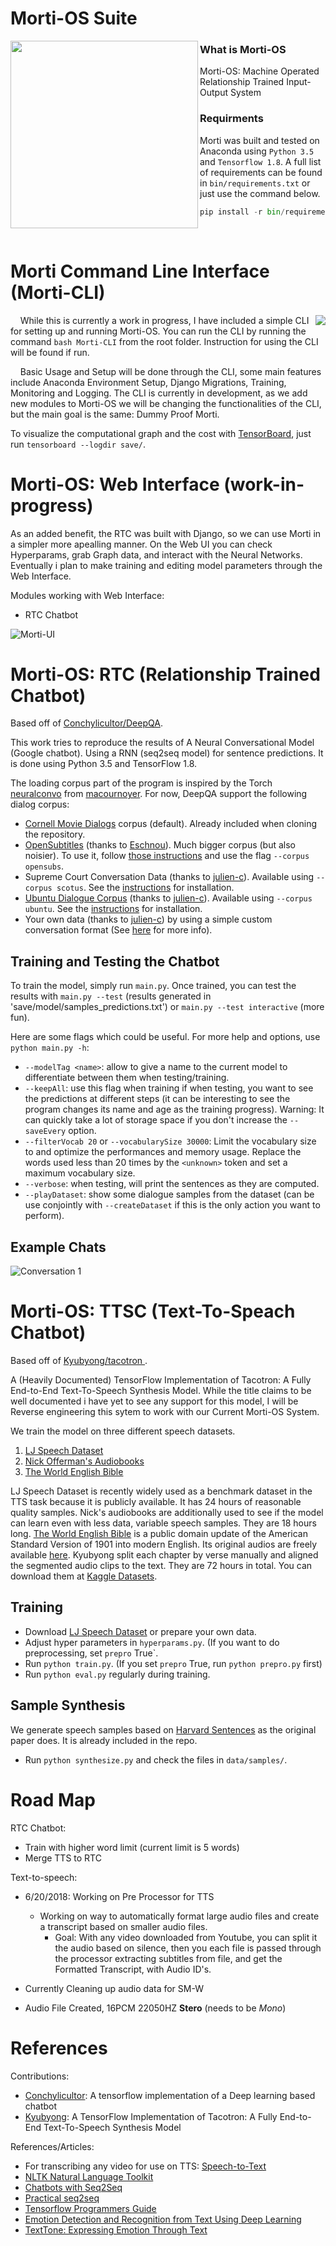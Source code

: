 # Morti-OS Suite

<img align="left" width="300" src="https://github.com/dbarroso1/Morti-OS-Suite/blob/1.0.4/bin/en_docs/images/morti.png">

### What is Morti-OS


Morti-OS: Machine Operated Relationship Trained Input-Output System

### Requirments

Morti was built and tested on Anaconda using `Python 3.5` and `Tensorflow 1.8`. A full list of requirements can be found in `bin/requirements.txt` or just use the command below.

```python
pip install -r bin/requirements.txt
```

<br>

# Morti Command Line Interface (Morti-CLI)
<img align="right" src="https://github.com/dbarroso1/Morti-OS-Suite/blob/1.0.4/bin/en_docs/images/cli.PNG">

&nbsp;&nbsp;&nbsp;&nbsp;While this is currently a work in progress, I have included a simple CLI for setting up and running Morti-OS. You can run the CLI by running the command `bash Morti-CLI` from the root folder. Instruction for using the CLI will be found if run.


&nbsp;&nbsp;&nbsp;&nbsp;Basic Usage and Setup will be done through the CLI, some main features include Anaconda Environment Setup, Django Migrations, Training, Monitoring and Logging. The CLI is currently in development, as we add new modules to Morti-OS we will be changing the functionalities of the CLI, but the main goal is the same: Dummy Proof Morti.

To visualize the computational graph and the cost with [TensorBoard](https://www.tensorflow.org/how_tos/summaries_and_tensorboard/), just run `tensorboard --logdir save/`.
# Morti-OS: Web Interface (work-in-progress)
As an added benefit, the RTC was built with Django, so we can use Morti in a simpler more apealling manner. On the Web UI you can check Hyperparams, grab Graph data, and interact with the Neural Networks. Eventually i plan to make training and editing model parameters through the Web Interface.

Modules working with Web Interface:
* RTC Chatbot

![Morti-UI][2]

# Morti-OS: RTC (Relationship Trained Chatbot)
Based off of [Conchylicultor/DeepQA](https://github.com/Conchylicultor/DeepQA).

This work tries to reproduce the results of A Neural Conversational Model (Google chatbot). Using a RNN (seq2seq model) for sentence predictions. It is done using Python 3.5 and TensorFlow 1.8.

The loading corpus part of the program is inspired by the Torch [neuralconvo](https://github.com/macournoyer/neuralconvo) from [macournoyer](https://github.com/macournoyer). For now, DeepQA support the following dialog corpus:
 * [Cornell Movie Dialogs](http://www.cs.cornell.edu/~cristian/Cornell_Movie-Dialogs_Corpus.html) corpus (default). Already included when cloning the repository.
 * [OpenSubtitles](http://opus.lingfil.uu.se/OpenSubtitles.php) (thanks to [Eschnou](https://github.com/eschnou)). Much bigger corpus (but also noisier). To use it, follow [those instructions](data/opensubs/) and use the flag `--corpus opensubs`.
 * Supreme Court Conversation Data (thanks to [julien-c](https://github.com/julien-c)). Available using `--corpus scotus`. See the [instructions](data/scotus/) for installation.
 * [Ubuntu Dialogue Corpus](https://arxiv.org/abs/1506.08909) (thanks to [julien-c](https://github.com/julien-c)). Available using `--corpus ubuntu`. See the [instructions](data/ubuntu/) for installation.
 * Your own data (thanks to [julien-c](https://github.com/julien-c)) by using a simple custom conversation format (See [here](data/lightweight) for more info).


## Training and Testing the Chatbot

To train the model, simply run `main.py`. Once trained, you can test the results with `main.py --test` (results generated in 'save/model/samples_predictions.txt') or `main.py --test interactive` (more fun).

Here are some flags which could be useful. For more help and options, use `python main.py -h`:
 * `--modelTag <name>`: allow to give a name to the current model to differentiate between them when testing/training.
 * `--keepAll`: use this flag when training if when testing, you want to see the predictions at different steps (it can be interesting to see the program changes its name and age as the training progress). Warning: It can quickly take a lot of storage space if you don't increase the `--saveEvery` option.
 * `--filterVocab 20` or `--vocabularySize 30000`: Limit the vocabulary size to and optimize the performances and memory usage. Replace the words used less than 20 times by the `<unknown>` token and set a maximum vocabulary size.
 * `--verbose`: when testing, will print the sentences as they are computed.
 * `--playDataset`: show some dialogue samples from the dataset (can be use conjointly with `--createDataset` if this is the only action you want to perform).

## Example Chats
![Conversation 1][5]

# Morti-OS: TTSC (Text-To-Speach Chatbot)

Based off of [Kyubyong/tacotron
](https://github.com/Kyubyong/tacotron).

A (Heavily Documented) TensorFlow Implementation of Tacotron: A Fully End-to-End Text-To-Speech Synthesis Model. While the title claims to be well documented i have yet to see any support for this model, I will be Reverse engineering this sytem to work with our Current Morti-OS System.

We train the model on three different speech datasets.
  1. [LJ Speech Dataset](https://keithito.com/LJ-Speech-Dataset/)
  2. [Nick Offerman's Audiobooks](https://www.audible.com.au/search?searchNarrator=Nick+Offerman)
  3. [The World English Bible](https://www.kaggle.com/bryanpark/the-world-english-bible-speech-dataset)

LJ Speech Dataset is recently widely used as a benchmark dataset in the TTS task because it is publicly available. It has 24 hours of reasonable quality samples.
Nick's audiobooks are additionally used to see if the model can learn even with less data, variable speech samples. They are 18 hours long.
[The World English Bible](https://en.wikipedia.org/wiki/World_English_Bible) is a public domain update of the American Standard Version of 1901 into modern English. Its original audios are freely available [here](http://www.audiotreasure.com/webindex.htm). Kyubyong split each chapter by verse manually and aligned the segmented audio clips to the text. They are 72 hours in total. You can download them at [Kaggle Datasets](https://www.kaggle.com/bryanpark/the-world-english-bible-speech-dataset).

## Training
  * Download [LJ Speech Dataset](https://keithito.com/LJ-Speech-Dataset/) or prepare your own data.
  * Adjust hyper parameters in `hyperparams.py`. (If you want to do preprocessing, set `prepro` True`.
  *  Run `python train.py`. (If you set `prepro` True, run `python prepro.py` first)
  * Run `python eval.py` regularly during training.

## Sample Synthesis

We generate speech samples based on [Harvard Sentences](http://www.cs.columbia.edu/~hgs/audio/harvard.html) as the original paper does. It is already included in the repo.

  * Run `python synthesize.py` and check the files in `data/samples/`.
# Road Map
RTC Chatbot:
- Train with higher word limit (current limit is 5 words)
- Merge TTS to RTC

Text-to-speech:
* 6/20/2018: Working on Pre Processor for TTS
  * Working on way to automatically format large audio files and create a transcript based on smaller audio files.
    * Goal: With any video downloaded from Youtube, you can split it the audio based on silence, then you each file is passed through the processor extracting subtitles from file, and get the Formatted Transcript, with Audio ID's.


* Currently Cleaning up audio data for SM-W
* Audio File Created, 16PCM 22050HZ **Stero** (needs to be *Mono*)

# References

Contributions:

- [Conchylicultor](https://github.com/Conchylicultor/DeepQA): A tensorflow implementation of a Deep learning based chatbot
- [Kyubyong](https://github.com/Kyubyong/tacotron): A TensorFlow Implementation of Tacotron: A Fully End-to-End Text-To-Speech Synthesis Model 

References/Articles:

- For transcribing any video for use on TTS: [Speech-to-Text](https://github.com/akras14/speech-to-text)
- [NLTK Natural Language Toolkit](https://www.nltk.org/)
- [Chatbots with Seq2Seq](http://suriyadeepan.github.io/2016-06-28-easy-seq2seq/)
- [Practical seq2seq](http://suriyadeepan.github.io/2016-12-31-practical-seq2seq/)
- [Tensorflow Programmers Guide](https://www.tensorflow.org/programmers_guide/)
- [Emotion Detection and Recognition from Text Using Deep Learning](https://www.microsoft.com/developerblog/2015/11/29/emotion-detection-and-recognition-from-text-using-deep-learning/)
- [TextTone: Expressing Emotion Through Text](https://pdfs.semanticscholar.org/cde8/8eb104e3673e2abdee4806e0bbe32aa99e1d.pdf)

[1]:bin/en_docs/images/morti.png
[2]:https://github.com/dbarroso1/Morti-OS-Suite/blob/1.0.4/bin/en_docs/images/web-ui.PNG
[3]:bin/en_docs/images/cli2.png
[5]:https://github.com/dbarroso1/Morti-OS-Suite/blob/1.0.4/bin/en_docs/images/convos_2.jpeg
